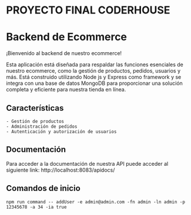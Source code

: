 #                                               PROYECTO FINAL CODERHOUSE

# Backend de Ecommerce

¡Bienvenido al backend de nuestro ecommerce!

Esta aplicación está diseñada para respaldar las funciones esenciales de nuestro ecommerce, como la gestión de productos, pedidos, usuarios y más. Está construido utilizando Node js y Express como framework y se integra con una base de datos MongoDB para proporcionar una solución completa y eficiente para nuestra tienda en línea.

## Características

    - Gestión de productos
    - Administración de pedidos
    - Autenticación y autorización de usuarios


## Documentación

Para acceder a la documentación de nuestra API puede acceder al siguiente link:
    http://localhost:8083/apidocs/

## Comandos de inicio
``````Shell
npm run command -- addUser -e admin@admin.com -fn admin -ln admin -p 12345678 -a 34 -ia true

``````